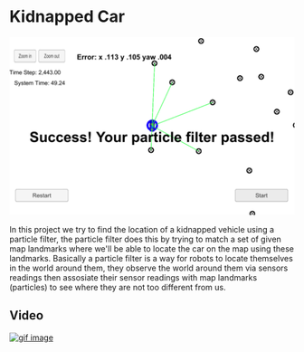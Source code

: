  # Kidnapped Car

![result image](./imgs/particlefilter.png)

In this project we try to find the location of a kidnapped vehicle using a particle filter, the particle filter does this by trying to match a set of given map landmarks where we'll be able to locate the car on the map using these landmarks. Basically a particle filter is a way for robots to locate themselves in the world around them, they observe the world around them via sensors readings then assosiate their sensor readings with map landmarks (particles) to see where they are not too different from us.


## Video

[![gif image](./imgs/particlefilter.gif)](https://www.youtube.com/watch?v=GP_Z02tCWOQ)

